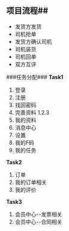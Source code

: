 ## 项目流程##
- 发货方发货 
- 司机抢单
- 发货方确认司机
- 司机装货
- 司机回单
- 双方互评

###任务分配###
**Task1**

1. 登录
2. 注册
3. 找回密码
4. 完善资料 1.2.3
5. 我的资料
6. 消息中心
7. 设置
8. 我的F码
9. 我的任务

**Task2**

1. 订单
2. 我的订单相关
3. 我的评价

**Task3**

1. 会员中心--发票相关
2. 会员中心--合同相关